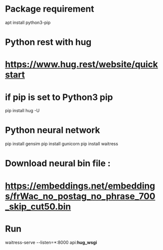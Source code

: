 # Package requirement
apt install python3-pip

# Python rest with hug
# https://www.hug.rest/website/quickstart
# if pip is set to Python3 pip
pip install hug -U

# Python neural network 
pip install gensim
pip install gunicorn
pip install waitress

# Download neural bin file : 
# https://embeddings.net/embeddings/frWac_no_postag_no_phrase_700_skip_cut50.bin

# Run 
waitress-serve --listen=*:8000 api:__hug_wsgi__
